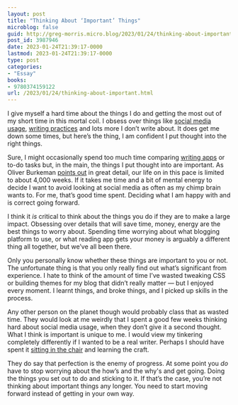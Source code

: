 ```yaml
---
layout: post
title: "Thinking About ‘Important’ Things"
microblog: false
guid: http://greg-morris.micro.blog/2023/01/24/thinking-about-important.html
post_id: 3987946
date: 2023-01-24T21:39:17-0000
lastmod: 2023-01-24T21:39:17-0000
type: post
categories:
- "Essay"
books:
- 9780374159122
url: /2023/01/24/thinking-about-important.html
---
```

I give myself a hard time about the things I do and getting the most out of my short time in this mortal coil. I obsess over things like [social media usage](/2022/12/20/overthinking-social-media.html), [writing practices](/2023/01/05/journaling-for-journaling.html) and lots more I don’t write about. It does get me down some times, but here’s the thing, I am confident I put thought into the right things. 

Sure, I might occasionally spend too much time comparing [writing apps](/2021/03/19/looking-for-my.html) or to-do tasks but, in the main, the things I put thought into are important. As Oliver Burkeman [points out](https://micro.blog/books/9780374159122) in great detail, our life on in this pace is limited to about 4,000 weeks. If it takes me time and a bit of mental energy to decide I want to avoid looking at social media as often as my chimp brain wants to. For me, that’s good time spent. Deciding what I am happy with and is correct going forward. 

I think it *is* critical to think about the things you do if they are to make a large impact. Obsessing over details that will save time, money, energy are the best things to worry about. Spending time worrying about what blogging platform to use, or what reading app gets your money is arguably a different thing all together, but we’ve all been there. 

Only you personally know whether these things are important to you or not. The unfortunate thing is that you only really find out what’s significant from experience. I hate to think of the amount of time I’ve wasted tweaking CSS or building themes for my blog that didn’t really matter — but I enjoyed every moment. I learnt things, and broke things, and I picked up skills in the process.

Any other person on the planet though would probably class that as wasted time. They would look at me weirdly that I spent a good few weeks thinking hard about social media usage, when they don’t give it a second thought. What I think is important is unique to me. I would view my tinkering completely differently if I wanted to be a real writer. Perhaps I should have spent it [sitting in the chair](/2020/08/17/sitting-in-the.html) and learning the craft.

They do say that perfection is the enemy of progress. At some point you *do* have to stop worrying about the how’s and the why's and get going. Doing the things you set out to do and sticking to it. If that’s the case, you’re not thinking about important things any longer. You need to start moving forward instead of getting in your own way.

